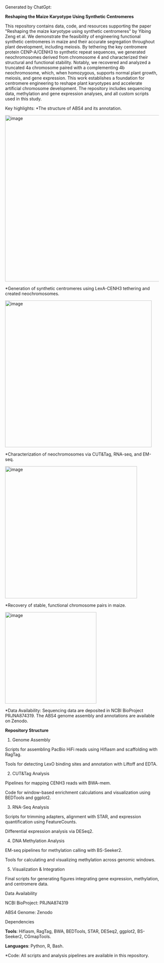 Generated by ChatGpt:

**Reshaping the Maize Karyotype Using Synthetic Centromeres**


This repository contains data, code, and resources supporting the paper "Reshaping the maize karyotype using synthetic centromeres" by Yibing Zeng et al. We demonstrate the feasibility of engineering functional synthetic centromeres in maize and their accurate segregation throughout plant development, including meiosis. By tethering the key centromere protein CENP-A/CENH3 to synthetic repeat sequences, we generated neochromosomes derived from chromosome 4 and characterized their structural and functional stability. Notably, we recovered and analyzed a truncated 4a chromosome paired with a complementing 4b neochromosome, which, when homozygous, supports normal plant growth, meiosis, and gene expression. This work establishes a foundation for centromere engineering to reshape plant karyotypes and accelerate artificial chromosome development. The repository includes sequencing data, methylation and gene expression analyses, and all custom scripts used in this study.

Key highlights:
*The structure of ABS4 and its annotation.

<img width="544" alt="image" src="https://github.com/user-attachments/assets/b33a219c-5152-42a4-83ed-9c4e7c96ea4e" />


*Generation of synthetic centromeres using LexA-CENH3 tethering and created neochromosomes.

<img width="480" alt="image" src="https://github.com/user-attachments/assets/1cbfaa84-71aa-4c5c-bc9b-260b0d1aafca" />


*Characterization of neochromosomes via CUT&Tag, RNA-seq, and EM-seq.

<img width="432" alt="image" src="https://github.com/user-attachments/assets/c06d50ff-87c0-44c6-acd6-40852df80354" />



*Recovery of stable, functional chromosome pairs in maize.

<img width="299" alt="image" src="https://github.com/user-attachments/assets/d5f9edba-5b34-44ac-a9e6-717764578a32" />


*Data Availability: Sequencing data are deposited in NCBI BioProject PRJNA874319. The ABS4 genome assembly and annotations are available on Zenodo.



**Repository Structure**


1. Genome Assembly
   
Scripts for assembling PacBio HiFi reads using Hifiasm and scaffolding with RagTag.

Tools for detecting LexO binding sites and annotation with Liftoff and EDTA.

2. CUT&Tag Analysis

Pipelines for mapping CENH3 reads with BWA-mem.

Code for window-based enrichment calculations and visualization using BEDTools and ggplot2.

3. RNA-Seq Analysis
   
Scripts for trimming adapters, alignment with STAR, and expression quantification using FeatureCounts.

Differential expression analysis via DESeq2.

4. DNA Methylation Analysis
   
EM-seq pipelines for methylation calling with BS-Seeker2.

Tools for calculating and visualizing methylation across genomic windows.

5. Visualization & Integration
   
Final scripts for generating figures integrating gene expression, methylation, and centromere data.

Data Availability

NCBI BioProject: PRJNA874319

ABS4 Genome: Zenodo

Dependencies

**Tools**: Hifiasm, RagTag, BWA, BEDTools, STAR, DESeq2, ggplot2, BS-Seeker2, CGmapTools.

**Languages**: Python, R, Bash.

*Code: All scripts and analysis pipelines are available in this repository.



